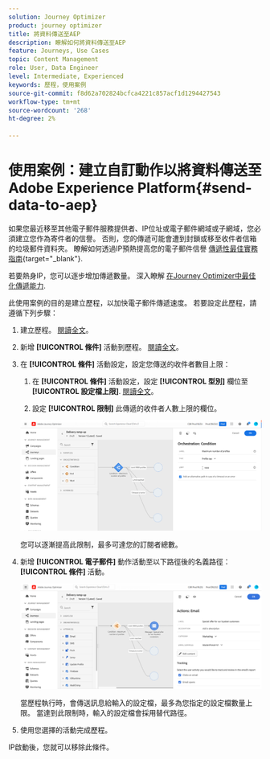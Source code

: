 ```yaml
---
solution: Journey Optimizer
product: journey optimizer
title: 將資料傳送至AEP
description: 瞭解如何將資料傳送至AEP
feature: Journeys, Use Cases
topic: Content Management
role: User, Data Engineer
level: Intermediate, Experienced
keywords: 歷程，使用案例
source-git-commit: f8d62a702824bcfca4221c857acf1d1294427543
workflow-type: tm+mt
source-wordcount: '268'
ht-degree: 2%

---
```


# 使用案例：建立自訂動作以將資料傳送至Adobe Experience Platform{#send-data-to-aep}

如果您最近移至其他電子郵件服務提供者、IP位址或電子郵件網域或子網域，您必須建立您作為寄件者的信譽。 否則，您的傳遞可能會遭到封鎖或移至收件者信箱的垃圾郵件資料夾。 瞭解如何透過IP預熱提高您的電子郵件信譽 [傳遞性最佳實務指南](https://experienceleague.adobe.com/docs/deliverability-learn/deliverability-best-practice-guide/additional-resources/generic-resources/increase-reputation-with-ip-warming.html?lang=zh-Hant){target="_blank"}.

若要熱身IP，您可以逐步增加傳遞數量。 深入瞭解 [在Journey Optimizer中最佳化傳遞能力](../reports/deliverability.md).

此使用案例的目的是建立歷程，以加快電子郵件傳遞速度。 若要設定此歷程，請遵循下列步驟：

1. 建立歷程。 [閱讀全文](journey-gs.md)。

1. 新增 **[!UICONTROL 條件]** 活動到歷程。 [閱讀全文](condition-activity.md)。

1. 在 **[!UICONTROL 條件]** 活動設定，設定您傳送的收件者數目上限：

   1. 在 **[!UICONTROL 條件]** 活動設定，設定 **[!UICONTROL 型別]** 欄位至 **[!UICONTROL 設定檔上限]**. [閱讀全文](condition-activity.md#profile_cap)。

   1. 設定 **[!UICONTROL 限制]** 此傳遞的收件者人數上限的欄位。

   ![](assets/profile-cap-condition.png)

   您可以逐漸提高此限制，最多可達您的訂閱者總數。

1. 新增 **[!UICONTROL 電子郵件]** 動作活動至以下路徑後的名義路徑： **[!UICONTROL 條件]** 活動。

   ![](assets/ramp-up-deliveries-message.png)

   當歷程執行時，會傳送訊息給輸入的設定檔，最多為您指定的設定檔數量上限。 當達到此限制時，輸入的設定檔會採用替代路徑。

1. 使用您選擇的活動完成歷程。

IP啟動後，您就可以移除此條件。
